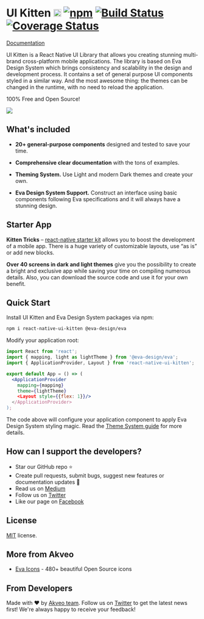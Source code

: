 
# UI Kitten [<img src="https://i.imgur.com/oMcxwZ0.png" alt="Eva Design System" height="20px" />][link:eva] [![npm][badge:license]]() [![Build Status][badge:travis]][link:travis] [![Coverage Status][badge:coveralls]][link:coveralls]

[Documentation][link:doc-homepage]

UI Kitten is a React Native UI Library that allows you creating stunning multi-brand cross-platform mobile applications. 
The library is based on Eva Design System which brings consistency and scalability in the design and development process. 
It contains a set of general purpose UI components styled in a similar way. 
And the most awesome thing: the themes can be changed in the runtime, with no need to reload the application.

100% Free and Open Source!

[<img src="https://i.imgur.com/pYl0trU.jpg">][link:doc-homepage]

## What's included

- **20+ general-purpose components** designed and tested to save your time.

- **Comprehensive clear documentation** with the tons of examples.

- **Theming System.** Use Light and modern Dark themes and create your own.

- **Eva Design System Support.** Construct an interface using basic components following Eva specifications and it will always have a stunning design.

## Starter App

**Kitten Tricks** – [react-native starter kit][link:kitten-tricks] allows you to boost the development of a mobile app.
There is a huge variety of customizable layouts, use “as is” or add new blocks.

**Over 40 screens in dark and light themes** give you the possibility to create a bright and exclusive app while saving your time on compiling numerous details.  Also, you can download the source code and use it for your own benefit.  

## Quick Start

Install UI Kitten and Eva Design System packages via npm:

```bash
npm i react-native-ui-kitten @eva-design/eva
```

Modify your application root:

```jsx
import React from 'react';
import { mapping, light as lightTheme } from '@eva-design/eva';
import { ApplicationProvider, Layout } from 'react-native-ui-kitten';

export default App = () => (
  <ApplicationProvider 
    mapping={mapping}
    theme={lightTheme}
    <Layout style={{flex: 1}}/>
  </ApplicationProvider>
);
```

The code above will configure your application component to apply Eva Design System styling magic.
Read the [Theme System guide][link:doc-theme-system] for more details.

## How can I support the developers?
- Star our GitHub repo :star:
- Create pull requests, submit bugs, suggest new features or documentation updates :wrench:
- Read us on [Medium][link:akveo-medium]
- Follow us on [Twitter][link:akveo-twitter]
- Like our page on [Facebook][link:akveo-facebook]

## License
[MIT](LICENSE.txt) license.

## More from Akveo
- [Eva Icons][link:eva-icons] - 480+ beautiful Open Source icons

## From Developers
Made with :heart: by [Akveo team][link:akveo-homepage]. Follow us on [Twitter][link:akveo-twitter] to get the latest news first!
We're always happy to receive your feedback!

[badge:license]: https://img.shields.io/npm/l/react-native-ui-kitten.svg
[badge:travis]: https://travis-ci.com/akveo/react-native-ui-kitten.svg?branch=master
[badge:coveralls]: https://coveralls.io/repos/github/akveo/react-native-ui-kitten/badge.svg?branch=master

[link:eva]: https://eva.design
[link:travis]: https://travis-ci.com/akveo/react-native-ui-kitten
[link:coveralls]: https://coveralls.io/github/akveo/react-native-ui-kitten?branch=master
[link:doc-homepage]: https://akveo.github.io/react-native-ui-kitten
[link:doc-theme-system]: https://akveo.github.io/react-native-ui-kitten/docs/guides/theme-system
[link:kitten-tricks]: https://github.com/akveo/kittenTricks
[link:eva-icons]: https://github.com/akveo/eva-icons
[link:akveo-homepage]: https://akveo.com
[link:akveo-medium]: https://medium.com/akveo-engineering
[link:akveo-twitter]: https://twitter.com/akveo_inc
[link:akveo-facebook]: https://www.facebook.com/akveo
